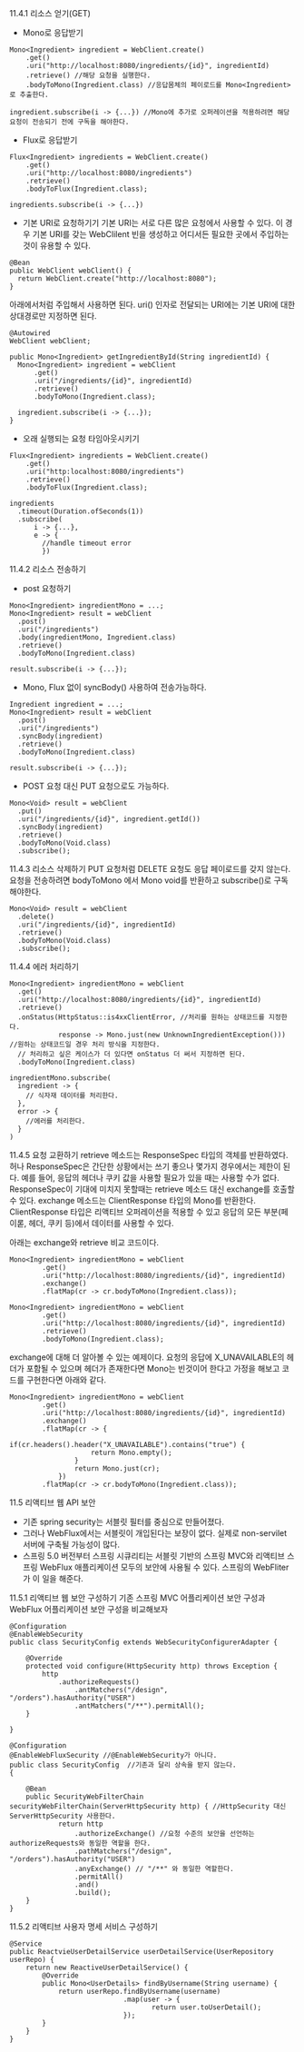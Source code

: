 
11.4.1 리소스 얻기(GET)

* Mono로 응답받기
~~~
Mono<Ingredient> ingredient = WebClient.create()
    .get()
    .uri("http://localhost:8080/ingredients/{id}", ingredientId)
    .retrieve() //해당 요청을 실행한다.
    .bodyToMono(Ingredient.class) //응답몸체의 페이로드를 Mono<Ingredient>로 추출한다.
    
ingredient.subscribe(i -> {...}) //Mono에 추가로 오퍼레이션을 적용하려면 해당 요청이 전송되기 전에 구독을 해야한다.
~~~

* Flux로 응답받기
~~~
Flux<Ingredient> ingredients = WebClient.create()
    .get()
    .uri("http://localhost:8080/ingredients")
    .retrieve()
    .bodyToFlux(Ingredient.class);
    
ingredients.subscribe(i -> {...})
~~~

* 기본 URI로 요청하기기
기본 URI는 서로 다른 많은 요청에서 사용할 수 있다. 이 경우 기본 URI를 갖는 WebClilent 빈을 생성하고 어디서든 필요한 곳에서 주입하는 것이 유용할 수 있다.
~~~
@Bean
public WebClient webClient() {
  return WebClient.create("http://localhost:8080");
}
~~~

아래에서처럼 주입해서 사용하면 된다.  uri() 인자로 전달되는 URI에는 기본 URI에 대한 상대경로만 지정하면 된다.
~~~
@Autowired
WebClient webClient;

public Mono<Ingredient> getIngredientById(String ingredientId) {
  Mono<Ingredient> ingredient = webClient
      .get()
      .uri("/ingredients/{id}", ingredientId)
      .retrieve()
      .bodyToMono(Ingredient.class);
      
  ingredient.subscribe(i -> {...});
}
~~~

* 오래 실행되는 요청 타임아웃시키기
~~~
Flux<Ingredient> ingredients = WebClient.create()
    .get()
    .uri("http:localhost:8080/ingredients")
    .retrieve()
    .bodyToFlux(Ingredient.class);
    
ingredients
  .timeout(Duration.ofSeconds(1))
  .subscribe(
      i -> {...},
      e -> {
        //handle timeout error
        })
~~~

11.4.2 리소스 전송하기
* post 요청하기
~~~
Mono<Ingredient> ingredientMono = ...;
Mono<Ingredient> result = webClient
  .post()
  .uri("/ingredients")
  .body(ingredientMono, Ingredient.class)
  .retrieve()
  .bodyToMono(Ingredient.class)
  
result.subscribe(i -> {...});
~~~

* Mono, Flux 없이 syncBody() 사용하여 전송가능하다.
~~~
Ingredient ingredient = ...;
Mono<Ingredient> result = webClient
  .post()
  .uri("/ingredients")
  .syncBody(ingredient)
  .retrieve()
  .bodyToMono(Ingredient.class)
  
result.subscribe(i -> {...});
~~~

* POST 요청 대신 PUT 요청으로도 가능하다. 
~~~
Mono<Void> result = webClient
  .put()
  .uri("/ingredients/{id}", ingredient.getId())
  .syncBody(ingredient)
  .retrieve()
  .bodyToMono(Void.class)
  .subscribe();
~~~

11.4.3 리소스 삭제하기
PUT 요청처럼 DELETE 요청도 응답 페이로드를 갖지 않는다. 요청을 전송하려면 bodyToMono 에서 Mono void를 반환하고 subscribe()로 구독해야한다.

~~~
Mono<Void> result = webClient
  .delete()
  .uri("/ingredients/{id}", ingredientId)
  .retrieve()
  .bodyToMono(Void.class)
  .subscribe();
~~~

11.4.4 에러 처리하기

~~~
Mono<Ingredient> ingredientMono = webClient
  .get()
  .uri("http://localhost:8080/ingredients/{id}", ingredientId)
  .retrieve()
  .onStatus(HttpStatus::is4xxClientError, //처리를 원하는 상태코드를 지정한다.
            response -> Mono.just(new UnknownIngredientException())) //원하는 상태코드일 경우 처리 방식을 지정한다.
  // 처리하고 싶은 케이스가 더 있다면 onStatus 더 써서 지정하면 된다.
  .bodyToMono(Ingredient.class)

ingredientMono.subscribe(
  ingredient -> {
    // 식자재 데이터를 처리한다.
  },
  error -> {
    //에러를 처리한다.
  }
)
~~~

11.4.5 요청 교환하기
retrieve 메소드는 ResponseSpec 타입의 객체를 반환하였다. 허나 ResponseSpec은 간단한 상황에서는 쓰기 좋으나 몇가지 경우에서는 제한이 된다. 예를 들어, 응답의 헤더나 쿠키 값을
사용할 필요가 있을 때는 사용할 수가 없다.
ResponseSpec이 기대에 미치지 못할때는 retrieve 메소드 대신 exchange를 호출할 수 있다. exchange 메소드는 ClientResponse 타입의 Mono를 반환한다. ClientResponse 타입은 리액티브
오퍼레이션을 적용할 수 있고 응답의 모든 부분(페이롣, 헤더, 쿠키 등)에서 데이터를 사용할 수 있다.

아래는 exchange와 retrieve 비교 코드이다.

~~~
Mono<Ingredient> ingredientMono = webClient
        .get()
        .uri("http://localhost:8080/ingredients/{id}", ingredientId)
        .exchange()
        .flatMap(cr -> cr.bodyToMono(Ingredient.class));
~~~

~~~
Mono<Ingredient> ingredientMono = webClient
        .get()
        .uri("http://localhost:8080/ingredients/{id}", ingredientId)
        .retrieve()
        .bodyToMono(Ingredient.class);
~~~

exchange에 대해 더 알아볼 수 있는 예제이다. 요청의 응답에 X_UNAVAILABLE의 헤더가 포함될 수 있으며 헤더가 존재한다면 Mono는 빈것이어 한다고 가정을 해보고 코드를 구현한다면 아래와 같다.
~~~
Mono<Ingredient> ingredientMono = webClient
        .get()
        .uri("http://localhost:8080/ingredients/{id}", ingredientId)
        .exchange()
        .flatMap(cr -> {
                if(cr.headers().header("X_UNAVAILABLE").contains("true") {
                    return Mono.empty();
                }
                return Mono.just(cr);
            })
        .flatMap(cr -> cr.bodyToMono(Ingredient.class));
~~~

11.5 리액티브 웹 API 보안
- 기존 spring security는 서블릿 필터를 중심으로 만들어졌다.
- 그러나 WebFlux에서는 서블릿이 개입된다는 보장이 없다. 실제로 non-servilet 서버에 구축될 가능성이 많다.
- 스프링 5.0 버전부터 스프링 시큐리티는 서블릿 기반의 스프링 MVC와 리액티브 스프링 WebFlux 애플리케이션 모두의 보안에 사용될 수 있다. 스프링의 WebFliter가 이 일을 해준다.

11.5.1 리액티브 웹 보안 구성하기
기존 스프링 MVC 어플리케이션 보안 구성과 WebFlux 어플리케이션 보안 구성을 비교해보자
~~~
@Configuration
@EnableWebSecurity
public class SecurityConfig extends WebSecurityConfigurerAdapter {

    @Override
    protected void configure(HttpSecurity http) throws Exception {
        http
            .authorizeRequests()
                .antMatchers("/design", "/orders").hasAuthority("USER")
                .antMatchers("/**").permitAll();
    }

}
~~~
~~~
@Configuration
@EnableWebFluxSecurity //@EnableWebSecurity가 아니다.
public class SecurityConfig  //기존과 달리 상속을 받지 않는다. 
{
    
    @Bean
    public SecurityWebFilterChain securityWebFilterChain(ServerHttpSecurity http) { //HttpSecurity 대신 ServerHttpSecurity 사용한다.
            return http
                .authorizeExchange() //요청 수준의 보안을 선언하는 authorizeRequests와 동일한 역할을 한다.
                .pathMatchers("/design", "/orders").hasAuthority("USER")
                .anyExchange() // "/**" 와 동일한 역할한다.
                .permitAll()
                .and()
                .build();
    }
}
~~~

11.5.2 리액티브 사용자 명세 서비스 구성하기
~~~
@Service
public ReactvieUserDetailService userDetailService(UserRepository userRepo) {
    return new ReactiveUserDetailService() {
        @Override
        public Mono<UserDetails> findByUsername(String username) {
            return userRepo.findByUsername(username)
                            .map(user -> {
                                   return user.toUserDetail();
                            });
        }
    }
}
~~~

